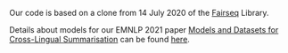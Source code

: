 


Our code is based on a clone from 14 July 2020 of the [Fairseq](https://github.com/pytorch/fairseq) Library.

Details about models for our EMNLP 2021 paper [Models and Datasets for Cross-Lingual Summarisation](https://aclanthology.org/2021.emnlp-main.742.pdf)
can be found [here](examples/clads/README.md).